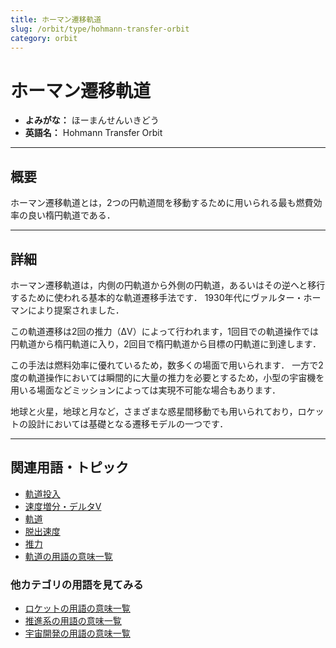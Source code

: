 ```yaml
---
title: ホーマン遷移軌道
slug: /orbit/type/hohmann-transfer-orbit
category: orbit
---
```


# ホーマン遷移軌道

- **よみがな：** ほーまんせんいきどう  
- **英語名：** Hohmann Transfer Orbit  

---

## 概要

ホーマン遷移軌道とは，2つの円軌道間を移動するために用いられる最も燃費効率の良い楕円軌道である．

---

## 詳細

ホーマン遷移軌道は，内側の円軌道から外側の円軌道，あるいはその逆へと移行するために使われる基本的な軌道遷移手法です．
1930年代にヴァルター・ホーマンにより提案されました．

この軌道遷移は2回の推力（ΔV）によって行われます，1回目での軌道操作では円軌道から楕円軌道に入り，2回目で楕円軌道から目標の円軌道に到達します．

この手法は燃料効率に優れているため，数多くの場面で用いられます．
一方で2度の軌道操作においては瞬間的に大量の推力を必要とするため，小型の宇宙機を用いる場面などミッションによっては実現不可能な場合もあります．

地球と火星，地球と月など，さまざまな惑星間移動でも用いられており，ロケットの設計においては基礎となる遷移モデルの一つです．

---

## 関連用語・トピック

- [軌道投入](/docs/orbit/operation/orbital-insertion)
- [速度増分・デルタV](/docs/orbit/mechanics/delta-v-budget)
- [軌道](/docs/orbit/orbit)
- [脱出速度](/docs/orbit/mechanics/escape-velocity)
- [推力](/docs/rocket/propulsion/system/thrust)
- [軌道の用語の意味一覧](/docs/category/orbit)

### 他カテゴリの用語を見てみる
- [ロケットの用語の意味一覧](/docs/category/rocket)
- [推進系の用語の意味一覧](/docs/category/propulsion)
- [宇宙開発の用語の意味一覧](/docs/category/glossary)